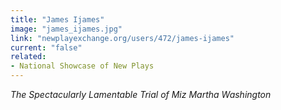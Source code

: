 ```yaml
---
title: "James Ijames"
image: "james_ijames.jpg"
link: "newplayexchange.org/users/472/james-ijames"
current: "false"
related:
- National Showcase of New Plays
---
```


*The Spectacularly Lamentable Trial of Miz Martha Washington*

